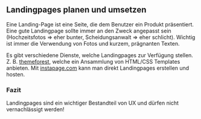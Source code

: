 ## Landingpages planen und umsetzen
Eine Landing-Page ist eine Seite, die dem Benutzer ein Produkt präsentiert. Eine gute Landingpage sollte immer an den Zweck angepasst sein (Hochzeitsfotos => eher bunter, Scheidungsanwalt => eher schlicht). Wichtig ist immer die Verwendung von Fotos und kurzem, prägnanten Texten.


Es gibt verschiedene Dienste, welche Landingpages zur Verfügung stellen. Z. B. [themeforest](https://themeforest.net/search/landing%20page?as=0&referrer=homepage&sort=rating&utf8=%E2%9C%93), welche ein Ansammlung von HTML/CSS Templates anbieten. Mit [instapage.com](https://instapage.com/) kann man direkt Landingpages erstellen und hosten.





### Fazit
Landingpages sind ein wichtiger Bestandteil von UX und dürfen nicht vernachlässigt werden!